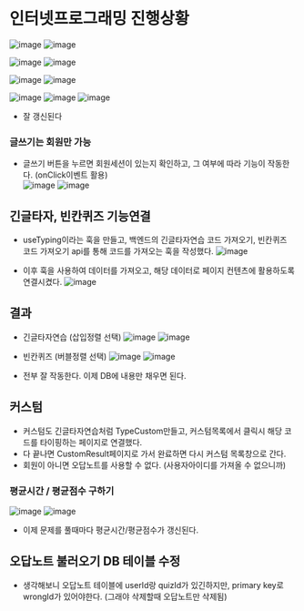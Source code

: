 # 인터넷프로그래밍 진행상황
![image](https://github.com/ChaeDoll/TIL/assets/108540812/bc92e694-9666-4d52-90a8-825ab29b3b85)
![image](https://github.com/ChaeDoll/TIL/assets/108540812/c3bf229e-8cb7-4afd-bb8f-e91651f299e2)

![image](https://github.com/ChaeDoll/TIL/assets/108540812/7368457a-634f-4443-a1cf-57cb1efb8052)
![image](https://github.com/ChaeDoll/TIL/assets/108540812/dfe90b82-3014-47f2-a895-d6d5b78553c9)

![image](https://github.com/ChaeDoll/TIL/assets/108540812/241af00f-9493-4bbf-aab4-0d5f6e67b770)
![image](https://github.com/ChaeDoll/TIL/assets/108540812/656e2b68-ef06-4fa3-87a4-9d65dfa4252f)

![image](https://github.com/ChaeDoll/TIL/assets/108540812/1b1925ff-aae8-4b7f-af8c-8cf51750aad1)
![image](https://github.com/ChaeDoll/TIL/assets/108540812/acda7957-d578-4f6c-93c0-e726aa75803e)
![image](https://github.com/ChaeDoll/TIL/assets/108540812/20eac928-3059-47b2-97fe-773a07ee2210)  
- 잘 갱신된다
  
### 글쓰기는 회원만 가능
- 글쓰기 버튼을 누르면 회원세션이 있는지 확인하고, 그 여부에 따라 기능이 작동한다. (onClick이벤트 활용)  
![image](https://github.com/ChaeDoll/TIL/assets/108540812/83b9b607-acab-4610-bd70-4eb120a4ba48)
![image](https://github.com/ChaeDoll/TIL/assets/108540812/9e562f57-4cca-4b74-9b11-c5616aef7ec9)

## 긴글타자, 빈칸퀴즈 기능연결
- useTyping이라는 훅을 만들고, 백엔드의 긴글타자연습 코드 가져오기, 빈칸퀴즈 코드 가져오기 api를 통해 코드를 가져오는 훅을 작성했다.
![image](https://github.com/ChaeDoll/TIL/assets/108540812/91aab315-8e46-4131-85c1-39e8fbfdd360)

- 이후 훅을 사용하여 데이터를 가져오고, 해당 데이터로 페이지 컨텐츠에 활용하도록 연결시켰다.
![image](https://github.com/ChaeDoll/TIL/assets/108540812/fb00ff4d-960c-4439-b94a-d6ab850b624f)

## 결과
- 긴글타자연습 (삽입정렬 선택)
![image](https://github.com/ChaeDoll/TIL/assets/108540812/5251b1dd-f696-498e-abc1-2dec03dd29d7)
![image](https://github.com/ChaeDoll/TIL/assets/108540812/9c5ebb52-91db-4641-a101-c564faadd773)

- 빈칸퀴즈 (버블정렬 선택)
![image](https://github.com/ChaeDoll/TIL/assets/108540812/033edfc3-ba60-4f8a-8025-973195b99dd0)
![image](https://github.com/ChaeDoll/TIL/assets/108540812/4177dd21-7810-4d88-aa69-f6851747a9d3)

- 전부 잘 작동한다. 이제 DB에 내용만 채우면 된다.

## 커스텀
- 커스텀도 긴글타자연습처럼 TypeCustom만들고, 커스텀목록에서 클릭시 해당 코드를 타이핑하는 페이지로 연결했다.
- 다 끝나면 CustomResult페이지로 가서 완료하면 다시 커스텀 목록창으로 간다.
- 회원이 아니면 오답노트를 사용할 수 없다. (사용자아이디를 가져올 수 없으니까)

### 평균시간 / 평균점수 구하기
![image](https://github.com/ChaeDoll/TIL/assets/108540812/4e81909a-35bd-4b64-8fdd-18ecbdbf4351)
![image](https://github.com/ChaeDoll/TIL/assets/108540812/294562c1-0da9-4014-9922-792806d3f0a3)

- 이제 문제를 풀때마다 평균시간/평균점수가 갱신된다.

## 오답노트 불러오기 DB 테이블 수정
- 생각해보니 오답노트 테이블에 userId랑 quizId가 있긴하지만, primary key로 wrongId가 있어야한다. (그래야 삭제할때 오답노트만 삭제됨)
